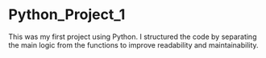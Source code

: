 # Python_Project_1
This was my first project using Python. I structured the code by separating the main logic from the functions to improve readability and maintainability.
